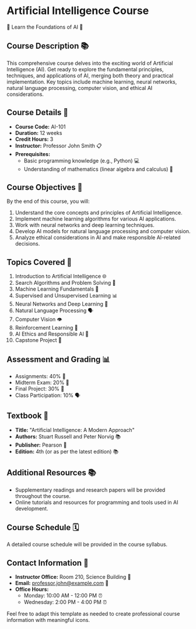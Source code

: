 # Artificial Intelligence Course

🤖 Learn the Foundations of AI 🧠

</div>

## Course Description 📚

This comprehensive course delves into the exciting world of Artificial Intelligence (AI). Get ready to explore the fundamental principles, techniques, and applications of AI, merging both theory and practical implementation. Key topics include machine learning, neural networks, natural language processing, computer vision, and ethical AI considerations.

## Course Details 📅

- **Course Code:** AI-101
- **Duration:** 12 weeks
- **Credit Hours:** 3
- **Instructor:** Professor John Smith 📋
- **Prerequisites:** 
  - Basic programming knowledge (e.g., Python) 💻
  - Understanding of mathematics (linear algebra and calculus) 🧮

## Course Objectives 🎯

By the end of this course, you will:

1. Understand the core concepts and principles of Artificial Intelligence.
2. Implement machine learning algorithms for various AI applications.
3. Work with neural networks and deep learning techniques.
4. Develop AI models for natural language processing and computer vision.
5. Analyze ethical considerations in AI and make responsible AI-related decisions.

## Topics Covered 📝

1. Introduction to Artificial Intelligence 🌐
2. Search Algorithms and Problem Solving 🧩
3. Machine Learning Fundamentals 🤖
4. Supervised and Unsupervised Learning 📊
5. Neural Networks and Deep Learning 🧠
6. Natural Language Processing 🗣️
7. Computer Vision 👁️
8. Reinforcement Learning 🔄
9. AI Ethics and Responsible AI 🤝
10. Capstone Project 🚀

## Assessment and Grading 📊

- Assignments: 40% 📝
- Midterm Exam: 20% 📖
- Final Project: 30% 📂
- Class Participation: 10% 🗣️

## Textbook 📖

- **Title:** "Artificial Intelligence: A Modern Approach"
- **Authors:** Stuart Russell and Peter Norvig 📚
- **Publisher:** Pearson 🏢
- **Edition:** 4th (or as per the latest edition) 📚

## Additional Resources 📚

- Supplementary readings and research papers will be provided throughout the course.
- Online tutorials and resources for programming and tools used in AI development.

## Course Schedule 🗓️

A detailed course schedule will be provided in the course syllabus.

## Contact Information 📧

- **Instructor Office:** Room 210, Science Building 🏢
- **Email:** professor.john@example.com 📧
- **Office Hours:** 
  - Monday: 10:00 AM - 12:00 PM ⏰
  - Wednesday: 2:00 PM - 4:00 PM ⏰

Feel free to adapt this template as needed to create professional course information with meaningful icons.
